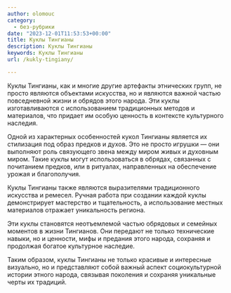 ```yaml
---
author: olomouc
category:
  - без-рубрики
date: "2023-12-01T11:53:53+00:00"
title: Куклы Тингианы
description: Куклы Тингианы
keywords: Куклы Тингианы
url: /kukly-tingiany/

---
```

Куклы Тингианы, как и многие другие артефакты этнических групп, не просто являются объектами искусства, но и являются важной частью повседневной жизни и обрядов этого народа. Эти куклы изготавливаются с использованием традиционных методов и материалов, что придает им особую ценность в контексте культурного наследия.

Одной из характерных особенностей кукол Тингианы является их стилизация под образ предков и духов. Это не просто игрушки — они выполняют роль связующего звена между миром живых и духовным миром. Такие куклы могут использоваться в обрядах, связанных с почитанием предков, или в ритуалах, направленных на обеспечение урожая и благополучия.

Куклы Тингианы также являются выразителями традиционного искусства и ремесел. Ручная работа при создании каждой куклы демонстрирует мастерство и тщательность, а использование местных материалов отражает уникальность региона.

Эти куклы становятся неотъемлемой частью обрядовых и семейных моментов в жизни Тингианов. Они передают не только технические навыки, но и ценности, мифы и предания этого народа, сохраняя и продолжая богатое культурное наследие.

Таким образом, куклы Тингианы не только красивые и интересные визуально, но и представляют собой важный аспект социокультурной истории этного народа, связывая поколения и сохраняя уникальные черты их традиций.
